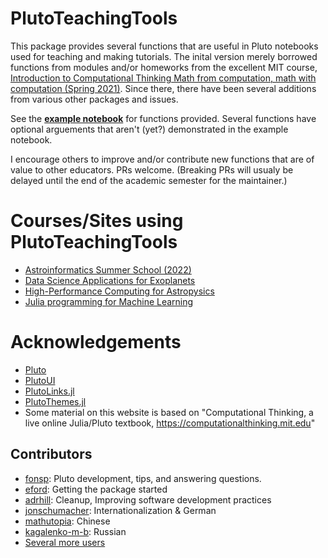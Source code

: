 # PlutoTeachingTools

This package provides several functions that are useful in Pluto notebooks used for teaching and making tutorials.  The inital version merely borrowed functions from modules and/or homeworks from the excellent MIT course, [Introduction to Computational Thinking
Math from computation, math with computation (Spring 2021)](https://computationalthinking.mit.edu/Spring21/).  Since there, there have been several additions from various other packages and issues.  

See the **[example notebook](https://juliapluto.github.io/PlutoTeachingTools.jl/example.html)** for functions provided.
Several functions have optional arguements that aren't (yet?) demonstrated in the example notebook.

I encourage others to improve and/or contribute new functions that are of value to other educators.  PRs welcome.  (Breaking PRs will usualy be delayed until the end of the academic semester for the maintainer.)

# Courses/Sites using PlutoTeachingTools 
- [Astroinformatics Summer School (2022)](https://github.com/Astroinformatics/SummerSchool2022)
- [Data Science Applications for Exoplanets](https://github.com/PsuAstro497/Fall2022)
- [High-Performance Computing for Astropysics](https://psuastro528.github.io/Fall2023/)
- [Julia programming for Machine Learning](https://github.com/adrhill/julia-ml-course)

# Acknowledgements
- [Pluto](https://github.com/fonsp/Pluto.jl)
- [PlutoUI](https://github.com/fonsp/PlutoUI.jl)
- [PlutoLinks.jl](https://github.com/JuliaPluto/PlutoLinks.jl)
- [PlutoThemes.jl](https://github.com/JuliaPluto/PlutoThemes.jl)
- Some material on this website is based on "Computational Thinking, a live online Julia/Pluto textbook, https://computationalthinking.mit.edu"

## Contributors
- [fonsp](https://github.com/fonsp): Pluto development, tips, and answering questions.
- [eford](https://github.com/eford):  Getting the package started
- [adrhill](https://github.com/adrhill):  Cleanup, Improving software development practices
- [jonschumacher](https://github.com/jonschumacher):  Internationalization & German
- [mathutopia](https://github.com/mathutopia): Chinese
- [kagalenko-m-b](kagalenko-m-b): Russian
- [Several more users](https://github.com/JuliaPluto/PlutoTeachingTools.jl/graphs/contributors)

